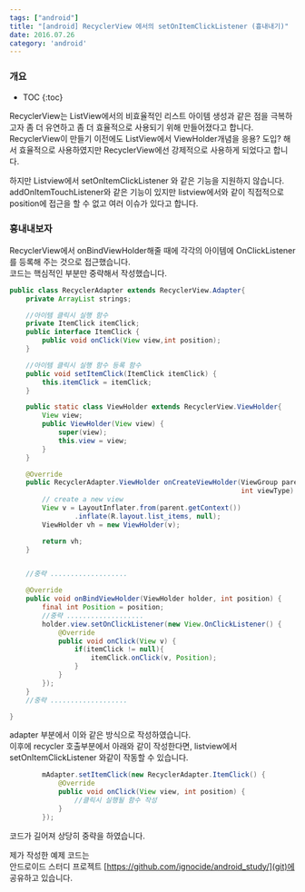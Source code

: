 ```yaml
---
tags: ["android"]
title: "[android] RecyclerView 에서의 setOnItemClickListener (흉내내기)"
date: 2016.07.26
category: 'android'
---
```


### 개요  

* TOC
{:toc}


RecyclerView는 ListView에서의 비효율적인 리스트 아이템 생성과 같은 점을 극복하고자 좀 더 유연하고 좀 더 효율적으로 사용되기 위해 만들어졌다고 합니다.  
RecyclerView이 만들기 이전에도 ListView에서 ViewHolder개념을 응용? 도입? 해서 효율적으로 사용하였지만 RecyclerView에선 강제적으로 사용하게 되었다고 합니다.  

하지만 Listview에서 setOnItemClickListener 와 같은 기능을 지원하지 않습니다.  addOnItemTouchListener와 같은 기능이 있지만 listview에서와 같이 직접적으로 position에 접근을 할 수 없고 여러 이슈가 있다고 합니다.  

### 흉내내보자  

RecyclerView에서 onBindViewHolder해줄 때에 각각의 아이템에 OnClickListener를 등록해 주는 것으로 접근했습니다.  
코드는 핵심적인 부분만 중략해서 작성했습니다.  

```java
public class RecyclerAdapter extends RecyclerView.Adapter{
    private ArrayList strings;

    //아이템 클릭시 실행 함수
    private ItemClick itemClick;
    public interface ItemClick {
        public void onClick(View view,int position);
    }

    //아이템 클릭시 실행 함수 등록 함수
    public void setItemClick(ItemClick itemClick) {
        this.itemClick = itemClick;
    }

    public static class ViewHolder extends RecyclerView.ViewHolder{
        View view;
        public ViewHolder(View view) {
            super(view);
            this.view = view;
        }
    }

    @Override
    public RecyclerAdapter.ViewHolder onCreateViewHolder(ViewGroup parent,
                                                         int viewType) {
        // create a new view
        View v = LayoutInflater.from(parent.getContext())
                .inflate(R.layout.list_items, null);
        ViewHolder vh = new ViewHolder(v);

        return vh;
    }


    //중략 ...................

    @Override
    public void onBindViewHolder(ViewHolder holder, int position) {
        final int Position = position;
        //중략 ...................
        holder.view.setOnClickListener(new View.OnClickListener() {
            @Override
            public void onClick(View v) {
                if(itemClick != null){
                    itemClick.onClick(v, Position);
                }
            }
        });
    }
    //중략 ...................

}
```

adapter 부분에서 이와 같은 방식으로 작성하였습니다.  
이후에 recycler 호출부분에서 아래와 같이 작성한다면, listview에서 setOnItemClickListener 와같이 작동할 수 있습니다.  
```java
        mAdapter.setItemClick(new RecyclerAdapter.ItemClick() {
            @Override
            public void onClick(View view, int position) {
                //클릭시 실행될 함수 작성
            }
        });
```

코드가 길어져 상당히 중략을 하였습니다.  

제가 작성한 예제 코드는  
안드로이드 스터디 프로젝트 [https://github.com/ignocide/android_study/](git)에 공유하고 있습니다.  
